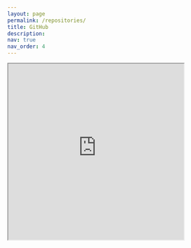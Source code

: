 ```yaml
---
layout: page
permalink: /repositories/
title: GitHub
description:
nav: true
nav_order: 4
---
```


<iframe src="https://openprocessing.org/sketch/396443/embed/" width="400" height="400"></iframe>